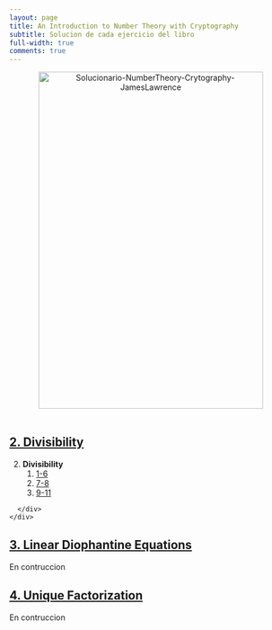 ```yaml
---
layout: page
title: An Introduction to Number Theory with Cryptography
subtitle: Solucion de cada ejercicio del libro
full-width: true
comments: true
---
```


<center><a href= "https://www.amazon.com/Introduction-Number-Cryptography-Textbooks-Mathematics/dp/1138063479"><img alt="Solucionario-NumberTheory-Crytography-JamesLawrence" width="400" height="600" style="object-fit: contain;" src="https://m.media-amazon.com/images/I/41hTjUcqYJL.jpg"></a></center>
<br>
<div class="panel-group" id="accordion" role="tablist" aria-multiselectable="true">
  <div class="panel panel-default">
    <div class="panel-heading" role="tab" id="headingOne">
      <h4 class="panel-title">
        <a data-toggle="collapse" data-parent="#accordion" href="#collapseOne" aria-expanded="true" aria-controls="collapseOne">
          <h2>2. Divisibility</h2>
        </a>
      </h4>
    </div>
    <div id="collapseOne" class="panel-collapse collapse in" role="tabpanel" aria-labelledby="headingOne">
      <div class="panel-body">

<ol>
  <li value="2.1">
    <b>Divisibility</b>
    <ol class="ol-cols">
      <a href="../../2015-01-06-NumberTheory-Crytography-JamesLawrence-2-21-1-6"><li>1-6</li></a>
      <a href="../../2015-01-07-NumberTheory-Crytography-JamesLawrence-2-21-7-8"><li>7-8</li></a>
      <a href="../../2024-05-09-NumberTheory-Crytography-JamesLawrence-2-21-9-11"><li>9-11</li></a>
    </ol>
  </li>
</ol>

      </div>
    </div>
  </div>
  <div class="panel panel-default">
    <div class="panel-heading" role="tab" id="headingTwo">
      <h4 class="panel-title">
        <a class="collapsed" data-toggle="collapse" data-parent="#accordion" href="#collapseTwo" aria-expanded="false" aria-controls="collapseTwo">
          <h2>3. Linear Diophantine Equations</h2>
        </a>
      </h4>
    </div>
    <div id="collapseTwo" class="panel-collapse collapse" role="tabpanel" aria-labelledby="headingTwo">
      <div class="panel-body">
        En contruccion
      </div>
    </div>
  </div>
  <div class="panel panel-default">
    <div class="panel-heading" role="tab" id="headingThree">
      <h4 class="panel-title">
        <a class="collapsed" data-toggle="collapse" data-parent="#accordion" href="#collapseThree" aria-expanded="false" aria-controls="collapseThree">
          <h2>4. Unique Factorization</h2>
        </a>
      </h4>
    </div>
    <div id="collapseThree" class="panel-collapse collapse" role="tabpanel" aria-labelledby="headingThree">
      <div class="panel-body">
        En contruccion
      </div>
    </div>
  </div>
</div>
